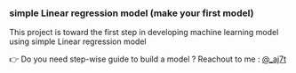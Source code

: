 
### simple Linear regression model (make your first model)

This project is toward the first step in developing machine learning model using simple Linear regression model 




👉 Do you need step-wise guide to build a model ?
Reachout to me   : [@_aj7t](https://twitter.com/_aj7t )
